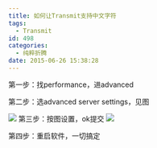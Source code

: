 ```yaml
---
title: 如何让Transmit支持中文字符
tags:
  - Transmit
id: 498
categories:
  - 纯粹折腾
date: 2015-06-26 15:38:28
---
```


第一步：找performance，进advanced

第二步：选advanced server settings，见图

<!--more-->

[![](http://ww3.sinaimg.cn/large/85f4065cgw1eu94u1lfysj20eg0aawfq.jpg)](http://ww3.sinaimg.cn/large/85f4065cgw1eu94u1lfysj20eg0aawfq.jpg)
第三步：按图设置，ok提交
[![](http://ww1.sinaimg.cn/large/85f4065cgw1eu94tyaq72j20fg0bwmzf.jpg)](http://ww1.sinaimg.cn/large/85f4065cgw1eu94tyaq72j20fg0bwmzf.jpg)

第四步：重启软件，一切搞定